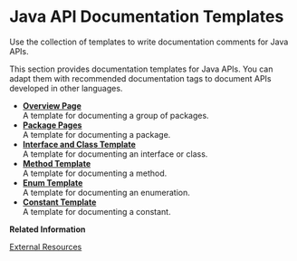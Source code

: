 <!-- loioe91b0653e3184eb1b32c00b795cb0059 -->

# Java API Documentation Templates

Use the collection of templates to write documentation comments for Java APIs.



This section provides documentation templates for Java APIs. You can adapt them with recommended documentation tags to document APIs developed in other languages.

-   **[Overview Page](overview-page-c866250.md "A template for documenting a group of packages. ")**  
A template for documenting a group of packages.
-   **[Package Pages](package-pages-b307565.md "A template for documenting a package.")**  
A template for documenting a package.
-   **[Interface and Class Template](interface-and-class-template-7485ffd.md "A template for documenting an interface or class.")**  
A template for documenting an interface or class.
-   **[Method Template](method-template-4242cdc.md "A template for documenting a method. ")**  
A template for documenting a method.
-   **[Enum Template](enum-template-624af67.md "A template for documenting an enumeration.")**  
A template for documenting an enumeration.
-   **[Constant Template](constant-template-00a8ec1.md "A template for documenting a constant.")**  
A template for documenting a constant.

**Related Information**  


[External Resources](../external-resources-e019255.md "A collection of links to useful external resources relevant for the topics addressed in this document.")

